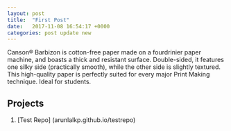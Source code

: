 ```yaml
---
layout: post
title:  "First Post"
date:   2017-11-08 16:54:17 +0000
categories: post update new
---
```


Canson® Barbizon is cotton-free paper made on a fourdrinier paper machine, and boasts a thick and resistant surface.
Double-sided, it features one silky side (practically smooth), while the other side is slightly textured.
This high-quality paper is perfectly suited for every major Print Making technique.
Ideal for students.

## Projects
1. [Test Repo] (arunlalkp.github.io/testrepo)
